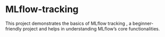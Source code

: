 # MLflow-tracking
This project demonstrates the basics of MLflow tracking , a beginner-friendly project and helps in understanding MLflow’s core functionalities.

